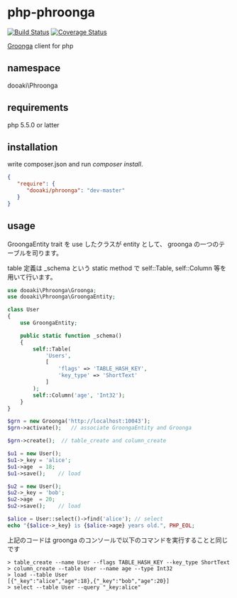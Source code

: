php-phroonga
=============

[![Build Status](https://travis-ci.org/do-aki/php-phroonga.svg?branch=master)](https://travis-ci.org/do-aki/php-phroonga)
[![Coverage Status](https://img.shields.io/coveralls/do-aki/php-phroonga.svg)](https://coveralls.io/r/do-aki/php-phroonga?branch=master)

[Groonga](http://groonga.org/) client for php

namespace
-------------
dooaki\Phroonga

requirements
-------------
php 5.5.0 or latter

installation
-------------

write composer.json and run *composer install*.

```json:composer.json
{
   "require": {
      "dooaki/phroonga": "dev-master"
   }
}
```

usage
-------------

GroongaEntity trait を use したクラスが entity として、 groonga の一つのテーブルを司ります。

table 定義は _schema という static method で self::Table, self::Column 等を用いて行います。


```php
use dooaki\Phroonga\Groonga;
use dooaki\Phroonga\GroongaEntity;

class User
{
    use GroongaEntity;

    public static function _schema()
    {
        self::Table(
            'Users',
            [
                'flags' => 'TABLE_HASH_KEY',
                'key_type' => 'ShortText'
            ]
        );
        self::Column('age', 'Int32');
    }
}

$grn = new Groonga('http://localhost:10043');
$grn->activate();   // associate GroongaEntity and Groonga

$grn->create();  // table_create and column_create

$u1 = new User();
$u1->_key = 'alice';
$u1->age  = 18;
$u1->save();    // load

$u2 = new User();
$u2->_key = 'bob';
$u2->age  = 20;
$u2->save();    // load

$alice = User::select()->find('alice'); // select
echo "{$alice->_key} is {$alice->age} years old.", PHP_EOL;
```

上記のコードは groonga のコンソールで以下のコマンドを実行することと同じです

```
> table_create --name User --flags TABLE_HASH_KEY --key_type ShortText
> column_create --table User --name age --type Int32
> load --table User
[{"_key":"alice","age":18},{"_key":"bob","age":20}]
> select --table User --query "_key:alice"
```

